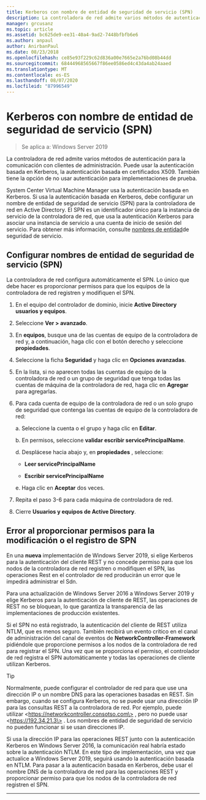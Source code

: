 ```yaml
---
title: Kerberos con nombre de entidad de seguridad de servicio (SPN)
description: La controladora de red admite varios métodos de autenticación para la comunicación con clientes de administración. Puede usar la autenticación basada en Kerberos, la autenticación basada en certificados X509. También tiene la opción de no usar autenticación para implementaciones de prueba.
manager: grcusanz
ms.topic: article
ms.assetid: bc625de9-ee31-40a4-9ad2-7448bfbfb6e6
ms.author: anpaul
author: AnirbanPaul
ms.date: 08/23/2018
ms.openlocfilehash: ce85e93f229c62d836a00e7665e2a76bd08b44dd
ms.sourcegitcommit: 68444968565667f86ee0586ed4c43da4ab24aaed
ms.translationtype: MT
ms.contentlocale: es-ES
ms.lasthandoff: 08/07/2020
ms.locfileid: "87996549"
---
```

# <a name="kerberos-with-service-principal-name-spn"></a>Kerberos con nombre de entidad de seguridad de servicio (SPN)

>Se aplica a: Windows Server 2019

La controladora de red admite varios métodos de autenticación para la comunicación con clientes de administración. Puede usar la autenticación basada en Kerberos, la autenticación basada en certificados X509. También tiene la opción de no usar autenticación para implementaciones de prueba.

System Center Virtual Machine Manager usa la autenticación basada en Kerberos. Si usa la autenticación basada en Kerberos, debe configurar un nombre de entidad de seguridad de servicio (SPN) para la controladora de red en Active Directory. El SPN es un identificador único para la instancia de servicio de la controladora de red, que usa la autenticación Kerberos para asociar una instancia de servicio a una cuenta de inicio de sesión del servicio. Para obtener más información, consulte [nombres de entidad](/windows/desktop/ad/service-principal-names)de seguridad de servicio.

## <a name="configure-service-principal-names-spn"></a>Configurar nombres de entidad de seguridad de servicio (SPN)

La controladora de red configura automáticamente el SPN. Lo único que debe hacer es proporcionar permisos para que los equipos de la controladora de red registren y modifiquen el SPN.

1.  En el equipo del controlador de dominio, inicie **Active Directory usuarios y equipos**.

2.  Seleccione **Ver \> avanzado**.

3.  En **equipos**, busque una de las cuentas de equipo de la controladora de red y, a continuación, haga clic con el botón derecho y seleccione **propiedades**.

4.  Seleccione la ficha **Seguridad** y haga clic en **Opciones avanzadas**.

5.  En la lista, si no aparecen todas las cuentas de equipo de la controladora de red o un grupo de seguridad que tenga todas las cuentas de máquina de la controladora de red, haga clic en **Agregar** para agregarlas.

6.  Para cada cuenta de equipo de la controladora de red o un solo grupo de seguridad que contenga las cuentas de equipo de la controladora de red:

    a.  Seleccione la cuenta o el grupo y haga clic en **Editar**.

    b.  En permisos, seleccione **validar escribir servicePrincipalName**.

    d.  Desplácese hacia abajo y, en **propiedades** , seleccione:

       -  **Leer servicePrincipalName**

       -  **Escribir servicePrincipalName**

    e.  Haga clic en **Aceptar** dos veces.

7.  Repita el paso 3-6 para cada máquina de controladora de red.

8.  Cierre **Usuarios y equipos de Active Directory**.

## <a name="failure-to-provide-permissions-for-spn-registrationmodification"></a>Error al proporcionar permisos para la modificación o el registro de SPN

En una **nueva** implementación de Windows Server 2019, si elige Kerberos para la autenticación del cliente REST y no concede permiso para que los nodos de la controladora de red registren o modifiquen el SPN, las operaciones Rest en el controlador de red producirán un error que le impedirá administrar el Sdn.

Para una actualización de Windows Server 2016 a Windows Server 2019 y elige Kerberos para la autenticación de cliente de REST, las operaciones de REST no se bloquean, lo que garantiza la transparencia de las implementaciones de producción existentes.

Si el SPN no está registrado, la autenticación del cliente de REST utiliza NTLM, que es menos seguro. También recibirá un evento crítico en el canal de administración del canal de eventos de **NetworkController-Framework** pidiéndole que proporcione permisos a los nodos de la controladora de red para registrar el SPN. Una vez que se proporciona el permiso, el controlador de red registra el SPN automáticamente y todas las operaciones de cliente utilizan Kerberos.


>[!TIP]
>Normalmente, puede configurar el controlador de red para que use una dirección IP o un nombre DNS para las operaciones basadas en REST. Sin embargo, cuando se configura Kerberos, no se puede usar una dirección IP para las consultas REST a la controladora de red. Por ejemplo, puede utilizar \<https://networkcontroller.consotso.com\> , pero no puede usar \<https://192.34.21.3\> . Los nombres de entidad de seguridad de servicio no pueden funcionar si se usan direcciones IP.
>
>Si usa la dirección IP para las operaciones REST junto con la autenticación Kerberos en Windows Server 2016, la comunicación real habría estado sobre la autenticación NTLM. En este tipo de implementación, una vez que actualice a Windows Server 2019, seguirá usando la autenticación basada en NTLM. Para pasar a la autenticación basada en Kerberos, debe usar el nombre DNS de la controladora de red para las operaciones REST y proporcionar permiso para que los nodos de la controladora de red registren el SPN.

---